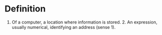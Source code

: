 # Definition

1.  Of a computer, a location where information is stored. 2. An
    expression, usually numerical, identifying an address (sense 1).
